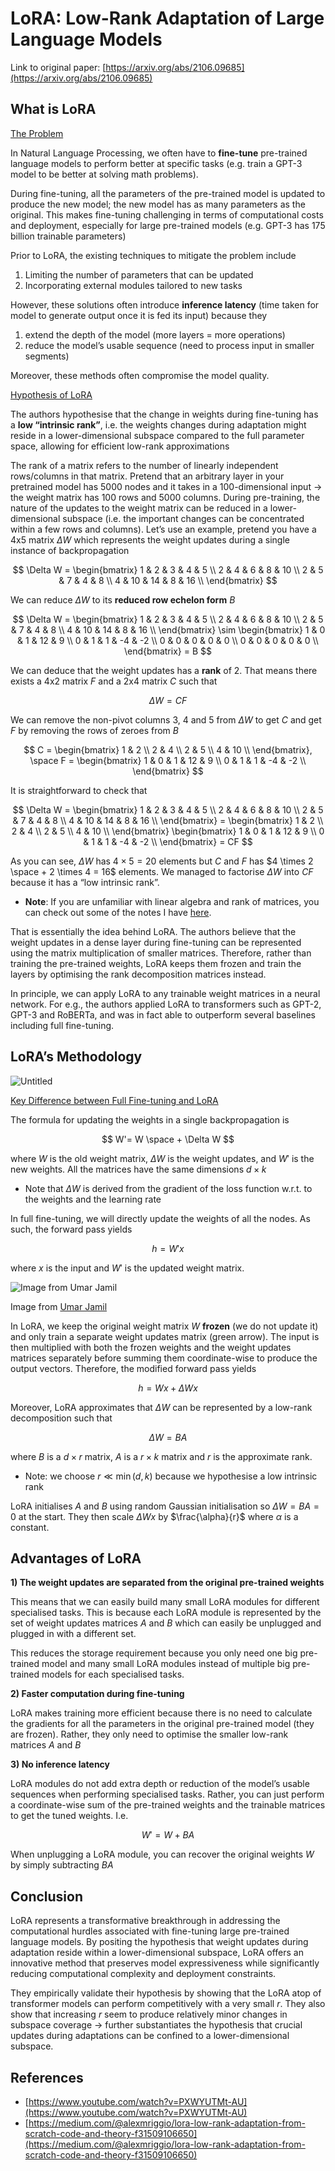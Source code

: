 # LoRA: Low-Rank Adaptation of Large Language Models

Link to original paper: [https://arxiv.org/abs/2106.09685](https://arxiv.org/abs/2106.09685)

## What is LoRA

<u>The Problem</u>

In Natural Language Processing, we often have to **fine-tune** pre-trained language models to perform better at specific tasks (e.g. train a GPT-3 model to be better at solving math problems). 

During fine-tuning, all the parameters of the pre-trained model is updated to produce the new model; the new model has as many parameters as the original. This makes fine-tuning challenging in terms of computational costs and deployment, especially for large pre-trained models (e.g. GPT-3 has 175 billion trainable parameters)

Prior to LoRA, the existing techniques to mitigate the problem include

1. Limiting the number of parameters that can be updated
2. Incorporating external modules tailored to new tasks

However, these solutions often introduce **inference latency** (time taken for model to generate output once it is fed its input) because they

1. extend the depth of the model (more layers = more operations)
2. reduce the model’s usable sequence (need to process input in smaller segments)

Moreover, these methods often compromise the model quality.

<u>Hypothesis of LoRA</u>

The authors hypothesise that the change in weights during fine-tuning has a **low “intrinsic rank”**, i.e. the weights changes during adaptation might reside in a lower-dimensional subspace compared to the full parameter space, allowing for efficient low-rank approximations

The rank of a matrix refers to the number of linearly independent rows/columns in that matrix. Pretend that an arbitrary layer in your pretrained model has 5000 nodes and it takes in a 100-dimensional input → the weight matrix has 100 rows and 5000 columns. During pre-training, the nature of the updates to the weight matrix can be reduced in a lower-dimensional subspace (i.e. the important changes can be concentrated within a few rows and columns). Let’s use an example, pretend you have a 4x5 matrix $\Delta W$ which represents the weight updates during a single instance of backpropagation

$$
\Delta W =
\begin{bmatrix}
1 & 2 & 3 & 4 & 5 \\
2 & 4 & 6 & 8 & 10 \\
2 & 5 & 7 & 4 & 8 \\
4 & 10 & 14 & 8 & 16 \\
\end{bmatrix}
$$

We can reduce $\Delta W$ to its **reduced row echelon form** $B$

$$
\Delta W =
\begin{bmatrix}
1 & 2 & 3 & 4 & 5 \\
2 & 4 & 6 & 8 & 10 \\
2 & 5 & 7 & 4 & 8 \\
4 & 10 & 14 & 8 & 16 \\
\end{bmatrix} \sim
\begin{bmatrix}
1 & 0 & 1 & 12 & 9 \\
0 & 1 & 1 & -4 & -2 \\
0 & 0 & 0 & 0 & 0 \\
0 & 0 & 0 & 0 & 0 \\
\end{bmatrix} =
B
$$

We can deduce that the weight updates has a **rank** of 2. That means there exists a 4x2 matrix $F$ and a 2x4 matrix $C$ such that

$$
\Delta W = CF
$$

We can remove the non-pivot columns 3, 4 and 5 from $\Delta W$ to get $C$ and get $F$ by removing the rows of zeroes from $B$

$$
C = 
\begin{bmatrix}
1 & 2  \\
2 & 4  \\
2 & 5  \\
4 & 10  \\
\end{bmatrix}, \space
F =
\begin{bmatrix}
1 & 0 & 1 & 12 & 9 \\
0 & 1 & 1 & -4 & -2 \\
\end{bmatrix}
$$

It is straightforward to check that

$$
\Delta W = 
\begin{bmatrix}
1 & 2 & 3 & 4 & 5 \\
2 & 4 & 6 & 8 & 10 \\
2 & 5 & 7 & 4 & 8 \\
4 & 10 & 14 & 8 & 16 \\
\end{bmatrix} = 
\begin{bmatrix}
1 & 2  \\
2 & 4  \\
2 & 5  \\
4 & 10  \\
\end{bmatrix}
\begin{bmatrix}
1 & 0 & 1 & 12 & 9 \\
0 & 1 & 1 & -4 & -2 \\
\end{bmatrix} =
CF
$$

As you can see, $\Delta W$ has $4 \times 5 = 20$ elements but $C$ and $F$ has $4 \times 2 \space + 2 \times 4 = 16$ elements. We managed to factorise $\Delta W$ into $CF$ because it has a “low intrinsic rank”.

- **Note**: If you are unfamiliar with linear algebra and rank of matrices, you can check out some of the notes I have [here](https://www.notion.so/Linear-Algebra-78eeeef8cf3e4c2d8eee0796b4c6d786?pvs=21).

That is essentially the idea behind LoRA. The authors believe that the weight updates in a dense layer during fine-tuning can be represented using the matrix multiplication of smaller matrices. Therefore, rather than training the pre-trained weights, LoRA keeps them frozen and train the layers by optimising the rank decomposition matrices instead.

In principle, we can apply LoRA to any trainable weight matrices in a neural network. For e.g., the authors applied LoRA to transformers such as GPT-2, GPT-3 and RoBERTa, and was in fact able to outperform several baselines including full fine-tuning.

## LoRA’s Methodology

![Untitled](images/Untitled.png)

<u>Key Difference between Full Fine-tuning and LoRA</u>

The formula for updating the weights in a single backpropagation is

$$
W'= W \space + \Delta W
$$

where $W$ is the old weight matrix, $\Delta W$ is the weight updates, and $W'$ is the new weights. All the matrices have the same dimensions $d \times k$

- Note that $\Delta W$ is derived from the gradient of the loss function w.r.t. to the weights and the learning rate

In full fine-tuning, we will directly update the weights of all the nodes. As such, the forward pass yields

$$
h = W'x
$$

where $x$ is the input and $W'$ is the updated weight matrix.

![Image from [Umar Jamil](https://www.youtube.com/watch?v=PXWYUTMt-AU)](images/Untitled%201.png)

Image from [Umar Jamil](https://www.youtube.com/watch?v=PXWYUTMt-AU)

In LoRA, we keep the original weight matrix $W$ **frozen** (we do not update it) and only train a separate weight updates matrix (green arrow). The input is then multiplied with both the frozen weights and the weight updates matrices separately before summing them coordinate-wise to produce the output vectors. Therefore, the modified forward pass yields

$$
h = Wx + \Delta Wx
$$

Moreover, LoRA approximates that $\Delta W$ can be represented by a low-rank decomposition such that

$$
\Delta W =  BA
$$

where $B$ is a $d \times r$ matrix, $A$ is a $r \times k$ matrix and $r$ is the approximate rank.

- Note: we choose $r \ll \min(d, k)$ because we hypothesise a low intrinsic rank

LoRA initialises $A$ and $B$ using random Gaussian initialisation so $\Delta W = BA = 0$ at the start. They then scale $\Delta Wx$ by $\frac{\alpha}{r}$ where $\alpha$ is a constant.

## Advantages of LoRA

**1) The weight updates are separated from the original pre-trained weights**

This means that we can easily build many small LoRA modules for different specialised tasks. This is because each LoRA module is represented by the set of weight updates matrices $A$ and $B$ which can easily be unplugged and plugged in with a different set. 

This reduces the storage requirement because you only need one big pre-trained model and many small LoRA modules instead of multiple big pre-trained models for each specialised tasks.

**2) Faster computation during fine-tuning**

LoRA makes training more efficient because there is no need to calculate the gradients for all the parameters in the original pre-trained model (they are frozen). Rather, they only need to optimise the smaller low-rank matrices $A$ and $B$

**3) No inference latency**

LoRA modules do not add extra depth or reduction of the model’s usable sequences when performing specialised tasks. Rather, you can just perform a coordinate-wise sum of the pre-trained weights and the trainable matrices to get the tuned weights. I.e.

$$
W' = W + BA
$$

When unplugging a LoRA module, you can recover the original weights $W$ by simply subtracting $BA$

## Conclusion

LoRA represents a transformative breakthrough in addressing the computational hurdles associated with fine-tuning large pre-trained language models. By positing the hypothesis that weight updates during adaptation reside within a lower-dimensional subspace, LoRA offers an innovative method that preserves model expressiveness while significantly reducing computational complexity and deployment constraints.

They empirically validate their hypothesis by showing that the LoRA atop of transformer models can perform competitively with a very small $r$. They also show that increasing $r$ seem to produce relatively minor changes in subspace coverage → further substantiates the hypothesis that crucial updates during adaptations can be confined to a lower-dimensional subspace.

## References

- [https://www.youtube.com/watch?v=PXWYUTMt-AU](https://www.youtube.com/watch?v=PXWYUTMt-AU)
- [https://medium.com/@alexmriggio/lora-low-rank-adaptation-from-scratch-code-and-theory-f31509106650](https://medium.com/@alexmriggio/lora-low-rank-adaptation-from-scratch-code-and-theory-f31509106650)